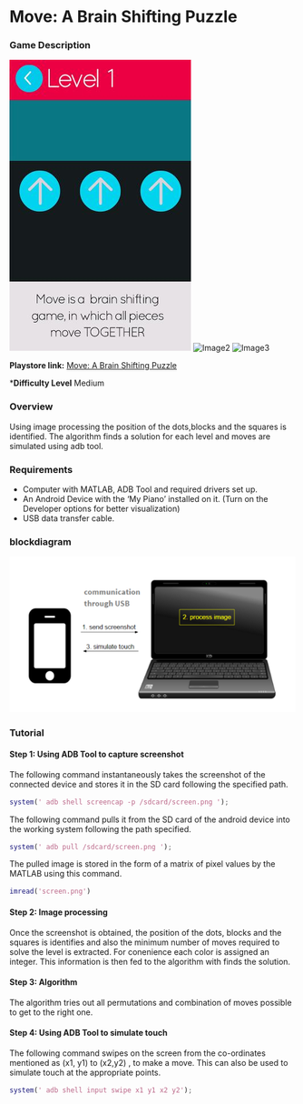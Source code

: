# Move: A Brain Shifting Puzzle

### Game Description

![image1](/Images/move1.jpg) 
![Image2](move2)
![Image3](move3)

**Playstore link:** [Move: A Brain Shifting Puzzle](https://play.google.com/store/apps/details?id=com.nitako.move)

***Difficulty Level** Medium

### Overview

Using image processing the position of the dots,blocks and the squares is identified. The algorithm finds a solution for each level and moves are simulated using adb tool.

### Requirements

* Computer with MATLAB, ADB Tool and required drivers set up.
* An Android Device with the ‘My Piano’ installed on it. (Turn on the Developer options for better visualization)
* USB data transfer cable.

### blockdiagram

![BlockDiagram](/Images/BlockDiagram.png)

### Tutorial

#### Step 1: Using ADB Tool to capture screenshot

The following command instantaneously takes the screenshot of the connected device and stores it in the SD card following the specified path.

```MATLAB
system(' adb shell screencap -p /sdcard/screen.png ');
```

The following command pulls it from the SD card of the android device into the working system following the path specified.

```MATLAB
system(' adb pull /sdcard/screen.png ');
```

The pulled image is stored in the form of a matrix of pixel values by the MATLAB using this command.

```MATLAB
imread('screen.png')
```

#### Step 2: Image processing
Once the screenshot is obtained, the position of the dots, blocks and the squares is identifies and also the minimum number of moves required to solve the level is extracted. For conenience each color is assigned an integer. This information is then fed to the algorithm with finds the solution.

#### Step 3: Algorithm
The algorithm tries out all permutations and combination of moves possible to get to the right one.

#### Step 4: Using ADB Tool to simulate touch

The following command swipes on the screen from the co-ordinates mentioned as (x1, y1) to (x2,y2)
, to make a move. This can also be used to simulate touch at the appropriate points.

```MATLAB
system(' adb shell input swipe x1 y1 x2 y2');
```